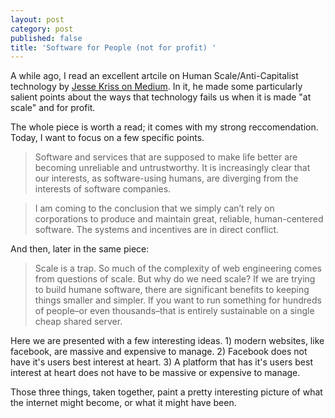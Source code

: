 ```yaml
---
layout: post
category: post
published: false
title: 'Software for People (not for profit) '
---
```

A while ago, I read an excellent artcile on Human Scale/Anti-Capitalist technology by [Jesse Kriss on Medium](https://medium.com/@jkriss). In it, he made some particularly salient points about the ways that technology fails us when it is made "at scale" and for profit. 

The whole piece is worth a read; it comes with my strong reccomendation. Today, I want to focus on a few specific points. 

>Software and services that are supposed to make life better are becoming unreliable and untrustworthy. It is increasingly clear that our interests, as software-using humans, are diverging from the interests of software companies.

>I am coming to the conclusion that we simply can’t rely on corporations to produce and maintain great, reliable, human-centered software. The systems and incentives are in direct conflict.

And then, later in the same piece: 

>Scale is a trap.
>So much of the complexity of web engineering comes from questions of scale. But why do we need scale? If we are trying to build humane software, there are significant benefits to keeping things smaller and simpler. If you want to run something for hundreds of people–or even thousands–that is entirely sustainable on a single cheap shared server.

Here we are presented with a few interesting ideas. 1) modern websites, like facebook, are massive and expensive to manage. 2) Facebook does not have it's users best interest at heart. 3) A platform that has it's users best interest at heart does not have to be massive or expensive to manage. 

Those three things, taken together, paint a pretty interesting picture of what the internet might become, or what it might have been. 